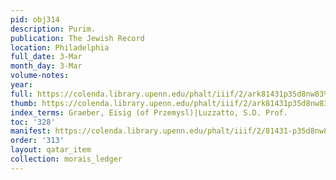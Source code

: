 ```yaml
---
pid: obj314
description: Purim.
publication: The Jewish Record
location: Philadelphia
full_date: 3-Mar
month_day: 3-Mar
volume-notes:
year:
full: https://colenda.library.upenn.edu/phalt/iiif/2/ark81431p35d8nw83%2FSHA256E-s7583713--57b1a0d70df076ba15e5413c5f1aebbd307ed99aca2f1830c0da75aabbe6a74e.jpeg/full/3500,/0/default.jpg
thumb: https://colenda.library.upenn.edu/phalt/iiif/2/ark81431p35d8nw83%2FSHA256E-s7583713--57b1a0d70df076ba15e5413c5f1aebbd307ed99aca2f1830c0da75aabbe6a74e.jpeg/full/!200,200/0/default.jpg
index_terms: Graeber, Eisig (of Przemysl)|Luzzatto, S.D. Prof.
toc: '328'
manifest: https://colenda.library.upenn.edu/phalt/iiif/2/81431-p35d8nw83/manifest
order: '313'
layout: qatar_item
collection: morais_ledger
---
```


